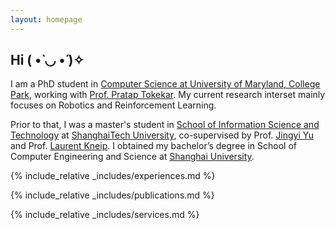 ```yaml
---
layout: homepage
---
```


## Hi ( •̀ ◡ •́ )✧

I am a PhD student in [Computer Science at University of Maryland, College Park]((https://www.cs.umd.edu/)), working with [Prof. Pratap Tokekar](https://tokekar.com/). My current research interset mainly focuses on Robotics and Reinforcement Learning.

Prior to that, I was a master's student in [School of Information Science and Technology](https://sist.shanghaitech.edu.cn/sist_en/) at [ShanghaiTech University](http://www.shanghaitech.edu.cn/eng/main.htm), co-supervised by Prof. [Jingyi Yu](https://scholar.google.com/citations?user=R9L_AfQAAAAJ&hl=en) and Prof. [Laurent Kneip](http://www.laurentkneip.com/). I obtained my bachelor’s degree in School of Computer Engineering and Science at [Shanghai University](http://www.shu.edu.cn/).

<!-- ## Research Interests

- **Computer Vision:** image recognition, image generation, video captioning
- **Machine Learning:** meta-learning, incremental learning, transfer learning -->

<!-- ## News

- **[Feb. 2020]** Our paper about incremental learning is accepted to CVPR 2020.
- **[Feb. 2020]** We will host the ACM Multimedia Asia 2020 conference in Singapore!
- **[Sept. 2019]** Our paper about few-shot learning is accepted to NeurIPS 2019.
- **[Mar. 2019]** Our paper about few-shot learning is accepted to CVPR 2019. -->

{% include_relative _includes/experiences.md %}

{% include_relative _includes/publications.md %}

{% include_relative _includes/services.md %}
